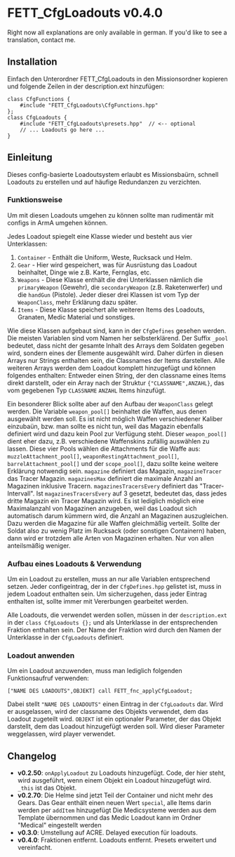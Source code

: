 # FETT_CfgLoadouts v0.4.0

Right now all explanations are only available in german.
If you'd like to see a translation, contact me.

## Installation

Einfach den Unterordner FETT_CfgLoadouts in den Missionsordner kopieren und folgende Zeilen in der description.ext hinzufügen:

```
class CfgFunctions {
	#include "FETT_CfgLoadouts\CfgFunctions.hpp"
};
class CfgLoadouts {
	#include "FETT_CfgLoadouts\presets.hpp"  // <-- optional
	// ... Loadouts go here ...
}
```

## Einleitung

Dieses config-basierte Loadoutsystem erlaubt es Missionsbaürn, schnell Loadouts zu erstellen und auf häufige Redundanzen zu verzichten.

### Funktionsweise

Um mit diesen Loadouts umgehen zu können sollte man rudimentär mit configs in ArmA umgehen können.

Jedes Loadout spiegelt eine Klasse wieder und besteht aus vier Unterklassen:
1. `Container` - Enthält die Uniform, Weste, Rucksack und Helm.
2. `Gear` - Hier wird gespeichert, was für Ausrüstung das Loadout beinhaltet, Dinge wie z.B. Karte, Fernglas, etc.
3. `Weapons` - Diese Klasse enthält die drei Unterklassen nämlich die `primaryWeapon` (Gewehr), die `secondaryWeapon` (z.B. Raketenwerfer) und die `handGun` (Pistole). Jeder dieser drei Klassen ist vom Typ der `WeaponClass`, mehr Erklärung dazu später.
4. `Items` - Diese Klasse speichert alle weiteren Items des Loadouts, Granaten, Medic Material und sonstiges.

Wie diese Klassen aufgebaut sind, kann in der `CfgDefines` gesehen werden.
Die meisten Variablen sind vom Namen her selbsterklärend.
Der Suffix `_pool` bedeutet, dass nicht der gesamte Inhalt des Arrays dem Soldaten gegeben wird, sondern eines der Elemente ausgewählt wird.
Daher dürfen in diesen Arrays nur Strings enthalten sein, die Classnames der Items darstellen.
Alle weiteren Arrays werden dem Loadout komplett hinzugefügt und können folgendes enthalten:
Entweder einen String, der den classname eines Items direkt darstellt, oder ein Array nach der Struktur `{"CLASSNAME",ANZAHL}`, das vom gegebenen Typ `CLASSNAME` `ANZAHL` Items hinzufügt.

Ein besonderer Blick sollte aber auf den Aufbau der `WeaponClass` gelegt werden.
Die Variable `weapon_pool[]` beinhaltet die Waffen, aus denen ausgewählt werden soll.
Es ist nicht möglich Waffen verschiedener Kaliber einzubaün, bzw. man sollte es nicht tun, weil das Magazin ebenfalls definiert wird und dazu kein Pool zur Verfügung steht.
Dieser `weapon_pool[]` dient eher dazu, z.B. verschiedene Waffenskins zufällig auswählen zu lassen.
Diese vier Pools wählen die Attachments für die Waffe aus: `muzzleAttachment_pool[]`, `weaponRestingAttachment_pool[]`, `barrelAttachment_pool[]` und der `scope_pool[]`, dazu sollte keine weitere Erklärung notwendig sein.
`magazine` definiert das Magazin, `magazineTracer` das Tracer Magazin.
`magazinesMax` definiert die maximale Anzahl an Magazinen inklusive Tracern. `magazinesTracersEvery` definiert das "Tracer-Intervall".
Ist `magazinesTracersEvery` auf 3 gesetzt, bedeutet das, dass jedes dritte Magazin ein Tracer Magazin wird.
Es ist lediglich möglich eine Maximalanzahl von Magazinen anzugeben, weil das Loadout sich automatisch darum kümmern wird, die Anzahl an Magazinen auszugleichen.
Dazu werden die Magazine für alle Waffen gleichmäßig verteilt.
Sollte der Soldat also zu wenig Platz im Rucksack (oder sonstigen Containern) haben, dann wird er trotzdem alle Arten von Magazinen erhalten.
Nur von allen anteilsmäßig weniger.

### Aufbau eines Loadouts & Verwendung

Um ein Loadout zu erstellen, muss an nur alle Variablen entsprechend setzen.
Jeder configeintrag, der in der `CfgDefines.hpp` gelistet ist, muss in jedem Loadout enthalten sein. Um sicherzugehen, dass jeder Eintrag enthalten ist, sollte immer mit Vererbungen gearbeitet werden.

Alle Loadouts, die verwendet werden sollen, müssen in der `description.ext` in der `class CfgLoadouts {};` und als Unterklasse in der entsprechenden Fraktion enthalten sein.
Der Name der Fraktion wird durch den Namen der Unterklasse in der `CfgLoadouts` definiert.

### Loadout anwenden

Um ein Loadout anzuwenden, muss man lediglich folgenden Funktionsaufruf verwenden:
```
["NAME DES LOADOUTS",OBJEKT] call FETT_fnc_applyCfgLoadout;
```

Dabei stellt `"NAME DES LOADOUTS"` einen Eintrag in der `CfgLoadouts` dar. Wird er ausgelassen, wird der classname des Objekts verwendet, dem das Loadout zugeteilt wird.
`OBJEKT` ist ein optionaler Parameter, der das Objekt darstellt, dem das Loadout hinzugefügt werden soll.
Wird dieser Parameter weggelassen, wird player verwendet.

## Changelog

- **v0.2.50**:
`onApplyLoadout` zu Loadouts hinzugefügt.
Code, der hier steht, wird ausgeführt, wenn einem Objekt ein Loadout hinzugefügt wird.
`_this` ist das Objekt.
- **v0.2.70**:
Die Helme sind jetzt Teil der Container und nicht mehr des Gears.
Das Gear enthält einen neuen Wert `special`, alle Items darin werden per `addItem` hinzugefügt
Die Medicsysteme werden aus dem Template übernommen und das Medic Loadout kann im Ordner "Medical" eingestellt werden
- **v0.3.0**:
Umstellung auf ACRE.
Delayed execution für loadouts.
- **v0.4.0**:
Fraktionen entfernt.
Loadouts entfernt.
Presets erweitert und vereinfacht.
